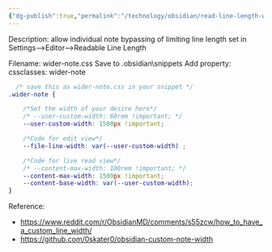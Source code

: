 ```yaml
---
{"dg-publish":true,"permalink":"/technology/obsidian/read-line-length-wider-note-css-snippet/","tags":["code","wider-note","Obsidian","Reference"],"noteIcon":"","created":"2024-05-27 4:26:35 pm","updated":"2024-05-27 4:26:54 pm"}
---
```


Description: allow individual note bypassing of limiting line length set in Settings-->Editor-->Readable Line Length

Filename: wider-note.css
Save to .obsidian\snippets
Add property: cssclasses: wider-note

```css
  /* save this as wider-note.css in your snippet */
.wider-note {

    /*Set the width of your desire here*/
    /* --user-custom-width: 60rem !important; */
    --user-custom-width: 1500px !important;

    /*Code for edit view*/
    --file-line-width: var(--user-custom-width) ;

    /*Code for live read view*/
    /* --content-max-width: 100rem !important; */
    --content-max-width: 1500px !important;
    --content-base-width: var(--user-custom-width);
}
```

Reference:
- https://www.reddit.com/r/ObsidianMD/comments/s55zcw/how_to_have_a_custom_line_width/
- https://github.com/0skater0/obsidian-custom-note-width